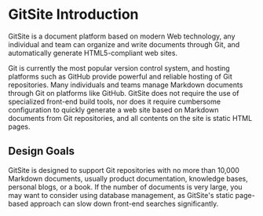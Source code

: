 # GitSite Introduction

GitSite is a document platform based on modern Web technology, any individual and team can organize and write documents through Git, and automatically generate HTML5-compliant web sites.

Git is currently the most popular version control system, and hosting platforms such as GitHub provide powerful and reliable hosting of Git repositories. Many individuals and teams manage Markdown documents through Git on platforms like GitHub. GitSite does not require the use of specialized front-end build tools, nor does it require cumbersome configuration to quickly generate a web site based on Markdown documents from Git repositories, and all contents on the site is static HTML pages.

## Design Goals

GitSite is designed to support Git repositories with no more than 10,000 Markdown documents, usually product documentation, knowledge bases, personal blogs, or a book. If the number of documents is very large, you may want to consider using database management, as GitSite's static page-based approach can slow down front-end searches significantly.
